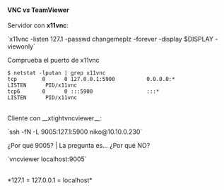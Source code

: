#### VNC *vs* TeamViewer
Servidor con __x11vnc__:
<p>`x11vnc -listen 127.1 -passwd changemeplz -forever -display $DISPLAY -viewonly`</p>

Comprueba el puerto de x11vnc
```
$ netstat -lputan | grep x11vnc
tcp        0      0 127.0.0.1:5900          0.0.0.0:*               LISTEN      PID/x11vnc        
tcp6       0      0 :::5900                 :::*                    LISTEN      PID/x11vnc
```

<br>
Cliente con __xtightvncviewer__:
<p>`ssh -fN -L 9005:127.1:5900 niko@10.10.0.230`</p>

¿Por qué 9005? | La pregunta es... ¿Por qué NO?
<p>`vncviewer localhost:9005`</p>

<br>
*127.1 = 127.0.0.1 = localhost*
